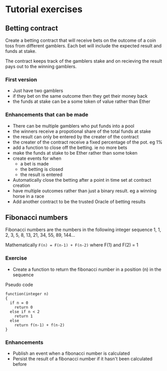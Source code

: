 
# Tutorial exercises

## Betting contract
Create a betting contract that will receive bets on the outcome of a coin toss from different gamblers. Each bet will include the expected result and funds at stake.

The contract keeps track of the gamblers stake and on recieving the result pays out to the winning gamblers.

### First version
* Just have two gamblers
* if they bet on the same outcome then they get their money back
* the funds at stake can be a some token of value rather than Ether

### Enhancements that can be made
* There can be multiple gamblers who put funds into a pool
* the winners receive a propotional share of the total funds at stake
* the result can only be entered by the creater of the contract
* the creater of the contract receive a fixed percentage of the pot. eg 1%
* add a function to close off the betting. ie no more bets
* make the funds at stake to be Ether rather than some token
* create events for when
  * a bet is made
  * the betting is closed
  * the result is entered
* Automatically close the betting after a point in time set at contract creation
* have multiple outcomes rather than just a binary result. eg a winning horse in a race
* Add another contract to be the trusted Oracle of betting results

## Fibonacci numbers
Fibonacci numbers are the numbers in the following integer sequence
1, 1, 2, 3, 5, 8, 13, 21, 34, 55, 89, 144...

Mathematically
```F(n) = F(n-1) + F(n-2)```
where F(1) and F(2) = 1

### Exercise
* Create a function to return the fibonacci number in a position (n) in the sequence

Pseudo code
```
function(integer n)
{
  if n = 0
    return 0
  else if n < 2
    return 1
  else
    return f(n-1) + f(n-2)
}
```

### Enhancements
* Publish an event when a fibonacci number is calculated
* Persist the result of a fibonacci number if it hasn't been calculated before


